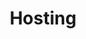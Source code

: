 ---
title: Hosting
slug: hosting
sections: Primeiros passos, Configuração do alojamento, Tutoriais, CMS, FTP e SSH, SSL, Bases de dados, CloudDB, PHP, Otimizar o seu site, Diagnóstico, Tarefas automatizadas (CRON), Reescrita e autenticação, Casos de uso, Antigas ofertas
order: 02 
---